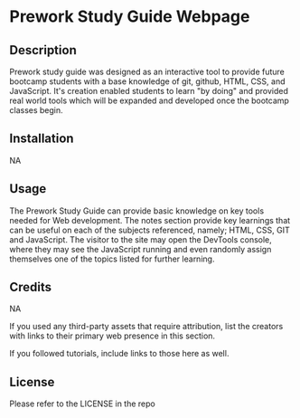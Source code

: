 # Prework Study Guide Webpage

## Description

Prework study guide was designed as an interactive tool to provide future bootcamp students with a base knowledge of git, github, HTML, CSS, and JavaScript. It's creation enabled students to learn "by doing" and provided real world tools which will be expanded and developed once the bootcamp classes begin.

## Installation

NA

## Usage

The Prework Study Guide can provide basic knowledge on key tools needed for Web development. The notes section provide key learnings that can be useful on each of the subjects referenced, namely; HTML, CSS, GIT and JavaScript. The visitor to the site may open the DevTools console, where they may see the JavaScript running and even randomly assign themselves one of the topics listed for further learning.

## Credits

NA

If you used any third-party assets that require attribution, list the creators with links to their primary web presence in this section.

If you followed tutorials, include links to those here as well.

## License

Please refer to the LICENSE in the repo
